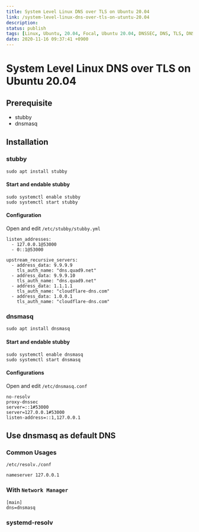 ```yaml
---
title: System Level Linux DNS over TLS on Ubuntu 20.04
link: /system-level-linux-dns-over-tls-on-utuntu-20.04
description: 
status: publish
tags: [Linux, Ubuntu, 20.04, Focal, Ubuntu 20.04, DNSSEC, DNS, TLS, DNS-over-TLS]
date: 2020-11-16 09:37:41 +0900
---
```


# System Level Linux DNS over TLS on Ubuntu 20.04

## Prerequisite
*  stubby
* dnsmasq


## Installation

### stubby
```
sudo apt install stubby
```

#### Start and endable stubby
```
sudo systemctl enable stubby
sudo systemctl start stubby
```

#### Configuration

Open and edit `/etc/stubby/stubby.yml`

```
listen_addresses:
  - 127.0.0.1@53000
  - 0::1@53000
```
```
upstream_recursive_servers:
  - address_data: 9.9.9.9
    tls_auth_name: "dns.quad9.net"
  - address_data: 9.9.9.10
    tls_auth_name: "dns.quad9.net"
  - address_data: 1.1.1.1
    tls_auth_name: "cloudflare-dns.com"
  - address_data: 1.0.0.1
    tls_auth_name: "cloudflare-dns.com"
```

### dnsmasq

```
sudo apt install dnsmasq
```

#### Start and endable stubby
```
sudo systemctl enable dnsmasq
sudo systemctl start dnsmasq
```

#### Configurations

Open and edit `/etc/dnsmasq.conf`
```
no-resolv
proxy-dnssec
server=::1#53000
server=127.0.0.1#53000
listen-address=::1,127.0.0.1
```

## Use dnsmasq as default DNS 

### Common Usages

`/etc/resolv./conf`
```
nameserver 127.0.0.1
```

### With `Network Manager`
```
[main]
dns=dnsmasq
```

### systemd-resolv
<!--stackedit_data:
eyJoaXN0b3J5IjpbMTIzNzIwNjQ0Ml19
-->